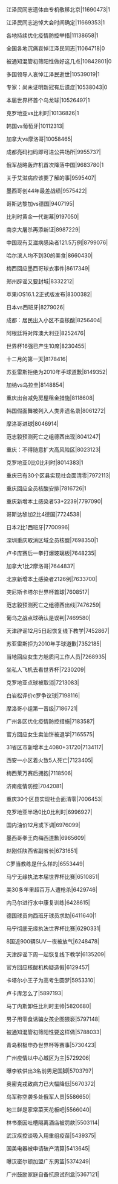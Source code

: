 江泽民同志遗体由专机敬移北京|11690473|1

江泽民同志追悼大会时间确定|11669353|1

各地持续优化疫情防控举措|11138658|1

全国各地沉痛哀悼江泽民同志|11064718|0

被通知混管初筛阳性做好这几点|10842801|0

多国领导人哀悼江泽民逝世|10539019|1

专家：尚未证明新冠有后遗症|10538043|0

本届世界杯首个乌龙球|10526497|1

克罗地亚vs比利时|10136826|1

韩国vs葡萄牙|10112313|

加拿大vs摩洛哥|10058465|

成都亮码扫码即可进公共场所|9955737|

俄军战略轰炸机首次降落中国|9683780|1

关于艾滋病应该要了解的事|9595407|

墨西哥创44年最差战绩|9575422|

哥斯达黎加vs德国|9407195|

比利时黄金一代谢幕|9197050|

南京大屠杀再添新证|8987229|

中国现有艾滋病感染者121.5万例|8799076|

哈尔滨人均不到30的美食|8660430|

梅西回应墨西哥球衣事件|8617349|

郑州辟谣又要封城|8332212|

苹果iOS16.1.2正式版发布|8300382|

日本vs西班牙|8279026|

成都：居民出入小区不查核酸|8256404|

阿根廷将对阵澳大利亚|8252476|

世界杯16强已产生10席|8230455|

十二月的第一天|8178416|

苏亚雷斯拒绝为2010年手球道歉|8149352|

加纳vs乌拉圭|8148854|

重庆出台减免房屋租金措施|8118608|

韩国假面舞被列入人类非遗名录|8061272|

摩洛哥进球|8046914|

范志毅预测死亡之组德西出现|8041247|

重庆：不得随意扩大高风险区|8023123|

克罗地亚0比0比利时|8014383|1

重庆已有30个区县实现社会面清零|7972113|

重庆回应全员核酸安排|7816726|1

重庆新增本土感染者53+2239|7797090|

哥斯达黎加2比4德国|7724538|

日本2比1西班牙|7700996|

深圳重庆取消区域全员核酸|7698350|1

卢卡库赛后一拳打爆玻璃板|7648235|

加拿大1比2摩洛哥|7644837|

北京新增本土感染者2126例|7633700|

突尼斯卡塔尔世界杯首球|7608517|

范志毅预测死亡之组德西出线|7476259|

葡乌之战点球确认是误判|7469580|

天津辟谣12月5日起恢复线下教学|7452867|

苏亚雷斯拒为2010年手球道歉|7352185|

当地回应女生方舱质问工作人员|7268935|

坐私人飞机去看世界杯|7230209|

克罗地亚点球被取消|7213083|

白岩松评价c罗争议球|7198116|

摩洛哥小组第一晋级|7186721|

广州各区优化疫情防控措施|7183587|

官方回应女生卖油饼被退学|7165575|

31省区市新增本土4080+31720|7134117|

西安一小区着火致5人死亡|7123405|

梅西莱万赛后拥抱|7118506|

济南疫情防控|7042081|

重庆30个区县实现社会面清零|7006453|

克罗地亚半场0比0比利时|6996927|

国内油价12月或下调|6976099|

墨西哥拳王向梅西道歉|6965609|

赵刚任陕西省副省长|6731651|

C罗当教练是什么样的|6553449|

马宁无缘执法本届世界杯比赛|6510851|

美30多年里超百万人遭枪杀|6429746|

内马尔进行水中康复训练|6428615|

德国球员向西班牙球员求助|6411640|1

马宁彻底无缘执法世界杯比赛|6290331|

8国近900辆SUV一夜被放气|6248478|

天津辟谣下周一起恢复线下教学|6135209|

官方回应核酸机构疑造假|6129457|

卡塔尔小王子为高考生圆梦|5953310|

卢卡库怎么了|5897193|

马丁内斯卸任比利时主帅|5820680|

男子用零食诱骗女孩企图猥亵|5797148|

被通知混管初筛阳性要这样做|5788033|

青岛积极申办世界杯等赛事|5730423|

广州疫情以中心城区为主|5729206|

曝李铁供出3名前男足国脚|5703797|

奥密克戎致病力已大幅降低|5670372|

乌军称空袭多处俄军人员|5586650|

地三鲜是家常菜天花板吧|5566040|

林书豪因吐槽隔离酒店被罚款|5503114|

武汉疾控谈吸入用重组疫苗|5439375|

国美电器被申请破产清算|5413645|

曝汉密尔顿加盟广东男篮|5374249|

广州鼓励家庭自备抗原试剂盒|5367121|

